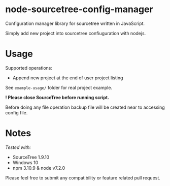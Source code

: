 # node-sourcetree-config-manager
Configuration manager library for sourcetree written in JavaScript.

Simply add new project into sourcetree confiuguration with nodejs.

# Usage

Supported operations:

- Append new project at the end of user project listing

See `example-usage/` folder for real project example.

**! Please close SourceTree before running script.**

Before doing any file operation backup file will be created near to accessing config file.

# Notes

*Tested with:*

- SourceTree 1.9.10
- Windows 10
- npm 3.10.9 & node v7.2.0

Please feel free to submit any compatibility or feature related pull request.